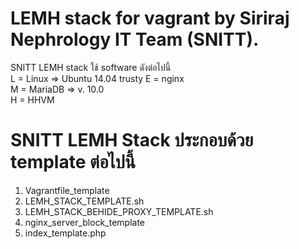# LEMH stack for vagrant by Siriraj Nephrology IT Team (SNITT).
SNITT LEMH stack ใช้ software ดังต่อไปนี้  
L = Linux => Ubuntu 14.04 trusty
E = nginx  
M = MariaDB => v. 10.0  
H = HHVM  

# SNITT LEMH Stack ประกอบด้วย template ต่อไปนี้  
1. Vagrantfile_template   
2. LEMH_STACK_TEMPLATE.sh  
3. LEMH_STACK_BEHIDE_PROXY_TEMPLATE.sh  
4. nginx_server_block_template  
5. index_template.php  

